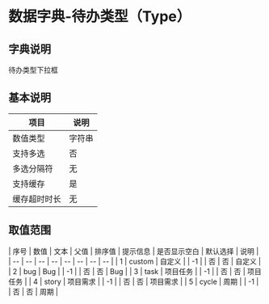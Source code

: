 # 数据字典-待办类型（Type）
## 字典说明
待办类型下拉框

## 基本说明
| 项目 | 说明 |
| -- | -- |
| 数值类型 | 字符串 |
| 支持多选 | 否 |
| 多选分隔符 | 无 |
| 支持缓存 | 是 |
| 缓存超时时长 | 无 |

## 取值范围
| 序号 | 数值 | 文本 | 父值 | 排序值 | 提示信息 | 是否显示空白 | 默认选择 | 说明 |
| -- | -- | -- | -- | -- | -- | -- | -- |
| 1 | custom | 自定义 |  | -1 |  | 否 | 否 | 自定义 |
| 2 | bug | Bug |  | -1 |  | 否 | 否 | Bug |
| 3 | task | 项目任务 |  | -1 |  | 否 | 否 | 项目任务 |
| 4 | story | 项目需求 |  | -1 |  | 否 | 否 | 项目需求 |
| 5 | cycle | 周期 |  | -1 |  | 否 | 否 | 周期 |


